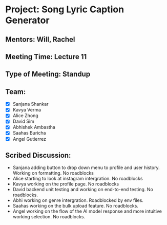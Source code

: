 # Project: Song Lyric Caption Generator

## Mentors: Will, Rachel

## Meeting Time: Lecture 11

## Type of Meeting: Standup

## Team:
- [x] Sanjana Shankar
- [x] Kavya Verma
- [x] Alice Zhong
- [x] David Sim
- [x] Abhishek Ambastha
- [x] Saahas Buricha
- [x] Angel Gutierrez

## Scribed Discussion:
- Sanjana adding button to drop down menu to profile and user history. Working on formatting. No roadblocks
- Alice starting to look at instagram intergration. No roadblocks
- Kavya working on the profile page. No roadblocks
- David backend unit testing and working on end-to-end testing. No roadblocks.
- Abhi working on genre intergration. Roadblocked by env files.
- Saahas working on the bulk upload feature. No roadblocks.
- Angel working on the flow of the AI model response and more intuitive working selection. No roadblocks.